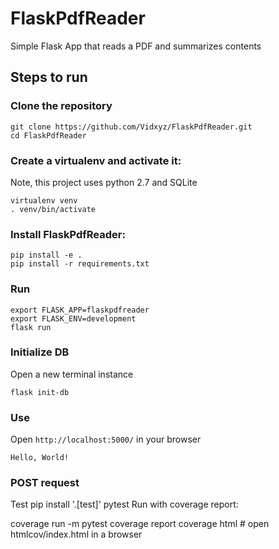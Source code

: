 # FlaskPdfReader

Simple Flask App that reads a PDF and summarizes contents

## Steps to run

### Clone the repository
```
git clone https://github.com/Vidxyz/FlaskPdfReader.git
cd FlaskPdfReader
```

### Create a virtualenv and activate it:
Note, this project uses python 2.7 and SQLite 

```
virtualenv venv
. venv/bin/activate
```

### Install FlaskPdfReader:
```
pip install -e .
pip install -r requirements.txt
````

### Run
```
export FLASK_APP=flaskpdfreader
export FLASK_ENV=development
flask run
```

### Initialize DB
Open a new terminal instance
```
flask init-db
```

### Use
Open `http://localhost:5000/` in your browser

`Hello, World!`

### POST request

Test
pip install '.[test]'
pytest
Run with coverage report:

coverage run -m pytest
coverage report
coverage html  # open htmlcov/index.html in a browser
